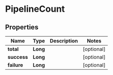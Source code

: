 # PipelineCount

## Properties
Name | Type | Description | Notes
------------ | ------------- | ------------- | -------------
**total** | **Long** |  |  [optional]
**success** | **Long** |  |  [optional]
**failure** | **Long** |  |  [optional]
